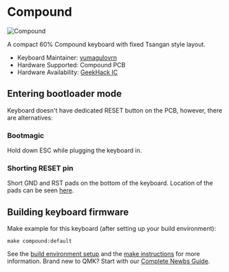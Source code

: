 # Compound

![Compound](https://imgur.com/0DC9F9d.jpg)

A compact 60% Compound keyboard with fixed Tsangan style layout.

* Keyboard Maintainer: [yumagulovrn](https://github.com/yumagulovrn)  
* Hardware Supported: Compound PCB
* Hardware Availability: [GeekHack IC](https://geekhack.org/index.php?topic=111187.0)

## Entering bootloader mode

Keyboard doesn't have dedicated RESET button on the PCB, however, there are alternatives:

### Bootmagic

Hold down ESC while plugging the keyboard in.

### Shorting RESET pin

Short GND and RST pads on the bottom of the keyboard. Location of the pads can be seen [here](https://imgur.com/uw7Zz7Y.jpg).


## Building keyboard firmware

Make example for this keyboard (after setting up your build environment):

    make compound:default

See the [build environment setup](https://docs.qmk.fm/#/getting_started_build_tools) and the [make instructions](https://docs.qmk.fm/#/getting_started_make_guide) for more information. Brand new to QMK? Start with our [Complete Newbs Guide](https://docs.qmk.fm/#/newbs).
